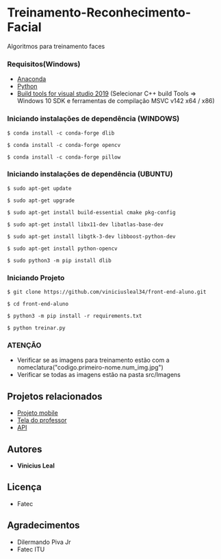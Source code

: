 # Treinamento-Reconhecimento-Facial
Algoritmos para treinamento faces 

### Requisitos(Windows)

 - [Anaconda](https://www.anaconda.com/products/individual)
 - [Python](https://www.python.org/downloads/) 
 - [Build tools for visual studio 2019](https://visualstudio.microsoft.com/pt-br/downloads/)
    (Selecionar C++ build Tools => Windows 10 SDK e ferramentas de compilação MSVC v142 x64 / x86)

 
### Iniciando instalações de dependência (WINDOWS)
```
$ conda install -c conda-forge dlib
```
```
$ conda install -c conda-forge opencv
```
```
$ conda install -c conda-forge pillow
```

### Iniciando instalações de dependência (UBUNTU)
```
$ sudo apt-get update
```
```
$ sudo apt-get upgrade
```
```
$ sudo apt-get install build-essential cmake pkg-config
```
```
$ sudo apt-get install libx11-dev libatlas-base-dev
```
```
$ sudo apt-get install libgtk-3-dev libboost-python-dev
```
```
$ sudo apt-get install python-opencv
```
```
$ sudo python3 -m pip install dlib
```
### Iniciando Projeto
```
$ git clone https://github.com/viniciusleal34/front-end-aluno.git
```
```
$ cd front-end-aluno
```
```
$ python3 -m pip install -r requirements.txt
```
```
$ python treinar.py
```

### ATENÇÃO

- Verificar se as imagens para treinamento estão com a nomeclatura("codigo.primeiro-nome.num_img.jpg")
- Verificar se todas as imagens estão na pasta src/Imagens


## Projetos relacionados
- [Projeto mobile](https://github.com/viniciusleal34/front-end-aluno)
- [Tela do professor](https://github.com/viniciusleal34/FrontEndProfessor/)
- [API](https://github.com/viniciusleal34/api-flask)

## Autores

* **Vinicius Leal**

## Licença
 
 - Fatec

## Agradecimentos

* Dilermando Piva Jr
* Fatec ITU
